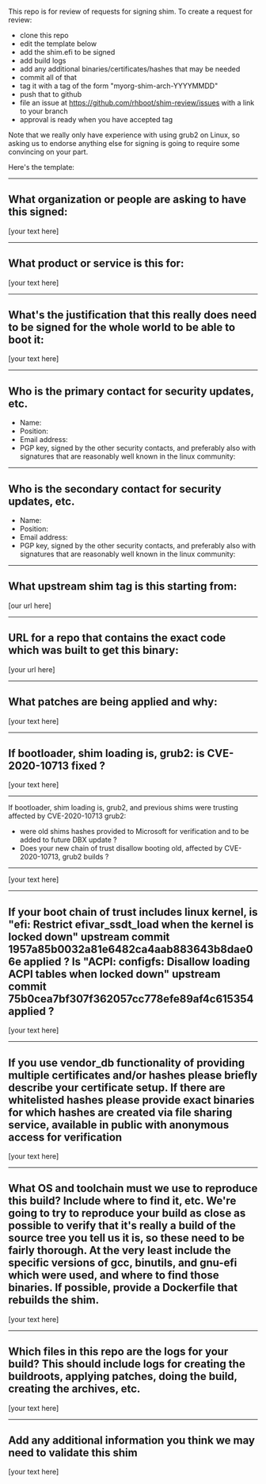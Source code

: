 This repo is for review of requests for signing shim.  To create a request for review:

- clone this repo
- edit the template below
- add the shim.efi to be signed
- add build logs
- add any additional binaries/certificates/hashes that may be needed
- commit all of that
- tag it with a tag of the form "myorg-shim-arch-YYYYMMDD"
- push that to github
- file an issue at https://github.com/rhboot/shim-review/issues with a link to your branch
- approval is ready when you have accepted tag

Note that we really only have experience with using grub2 on Linux, so asking
us to endorse anything else for signing is going to require some convincing on
your part.

Here's the template:

-------------------------------------------------------------------------------
What organization or people are asking to have this signed:
-------------------------------------------------------------------------------
[your text here]

-------------------------------------------------------------------------------
What product or service is this for:
-------------------------------------------------------------------------------
[your text here]

-------------------------------------------------------------------------------
What's the justification that this really does need to be signed for the whole world to be able to boot it:
-------------------------------------------------------------------------------
[your text here]

-------------------------------------------------------------------------------
Who is the primary contact for security updates, etc.
-------------------------------------------------------------------------------
- Name:
- Position:
- Email address:
- PGP key, signed by the other security contacts, and preferably also with signatures that are reasonably well known in the linux community:

-------------------------------------------------------------------------------
Who is the secondary contact for security updates, etc.
-------------------------------------------------------------------------------
- Name:
- Position:
- Email address:
- PGP key, signed by the other security contacts, and preferably also with signatures that are reasonably well known in the linux community:

-------------------------------------------------------------------------------
What upstream shim tag is this starting from:
-------------------------------------------------------------------------------
[our url here]

-------------------------------------------------------------------------------
URL for a repo that contains the exact code which was built to get this binary:
-------------------------------------------------------------------------------
[your url here]

-------------------------------------------------------------------------------
What patches are being applied and why:
-------------------------------------------------------------------------------
[your text here]

-------------------------------------------------------------------------------
If bootloader, shim loading is, grub2: is CVE-2020-10713 fixed ?
-------------------------------------------------------------------------------
[your text here]

-------------------------------------------------------------------------------
If bootloader, shim loading is, grub2, and previous shims were trusting affected
by CVE-2020-10713 grub2:
* were old shims hashes provided to Microsoft for verification
  and to be added to future DBX update ?
* Does your new chain of trust disallow booting old, affected by CVE-2020-10713,
  grub2 builds ?
-------------------------------------------------------------------------------
[your text here]

-------------------------------------------------------------------------------
If your boot chain of trust includes linux kernel, is
"efi: Restrict efivar_ssdt_load when the kernel is locked down"
upstream commit 1957a85b0032a81e6482ca4aab883643b8dae06e applied ?
Is "ACPI: configfs: Disallow loading ACPI tables when locked down"
upstream commit 75b0cea7bf307f362057cc778efe89af4c615354 applied ?
-------------------------------------------------------------------------------
[your text here]


-------------------------------------------------------------------------------
If you use vendor_db functionality of providing multiple certificates and/or
hashes please briefly describe your certificate setup. If there are whitelisted hashes
please provide exact binaries for which hashes are created via file sharing service,
available in public with anonymous access for verification
-------------------------------------------------------------------------------
[your text here]

-------------------------------------------------------------------------------
What OS and toolchain must we use to reproduce this build?  Include where to find it, etc.  We're going to try to reproduce your build as close as possible to verify that it's really a build of the source tree you tell us it is, so these need to be fairly thorough. At the very least include the specific versions of gcc, binutils, and gnu-efi which were used, and where to find those binaries.
If possible, provide a Dockerfile that rebuilds the shim.
-------------------------------------------------------------------------------
[your text here]

-------------------------------------------------------------------------------
Which files in this repo are the logs for your build?   This should include logs for creating the buildroots, applying patches, doing the build, creating the archives, etc.
-------------------------------------------------------------------------------
[your text here]

-------------------------------------------------------------------------------
Add any additional information you think we may need to validate this shim
-------------------------------------------------------------------------------
[your text here]
